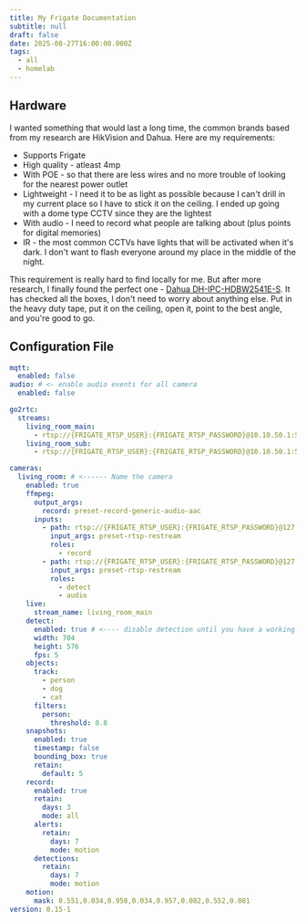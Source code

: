 ```yaml
---
title: My Frigate Documentation
subtitle: null
draft: false
date: 2025-08-27T16:00:00.000Z
tags:
  - all
  - homelab
---
```


## Hardware

I wanted something that would last a long time, the common brands based from my research are HikVision and Dahua. Here are my requirements:

* Supports Frigate
* High quality - atleast 4mp
* With POE - so that there are less wires and no more trouble of looking for the nearest power outlet
* Lightweight - I need it to be as light as possible because I can't drill in my current place so I have to stick it on the ceiling. I ended up going with a dome type CCTV since they are the lightest
* With audio - I need to record what people are talking about (plus points for digital memories)
* IR - the most common CCTVs have lights that will be activated when it's dark. I don't want to flash everyone around my place in the middle of the night.

This requirement is really hard to find locally for me. But after more research, I finally found the perfect one - [Dahua DH-IPC-HDBW2541E-S](https://shopee.ph/Dahua-HD-5MP-WDR-IR-Dome-Network-Camera-Wired-Outdoor-Intelligent-Detection-Night-Vision-IP-Camera-i.702273837.17463707511). It has checked all the boxes, I don't need to worry about anything else. Put in the heavy duty tape, put it on the ceiling, open it, point to the best angle, and you're good to go.

## Configuration File

```yaml
mqtt:
  enabled: false
audio: # <- enable audio events for all camera
  enabled: false

go2rtc:
  streams:
    living_room_main:
      - rtsp://{FRIGATE_RTSP_USER}:{FRIGATE_RTSP_PASSWORD}@10.10.50.1:554/live0
    living_room_sub:
      - rtsp://{FRIGATE_RTSP_USER}:{FRIGATE_RTSP_PASSWORD}@10.10.50.1:554/live1

cameras:
  living_room: # <------ Name the camera
    enabled: true
    ffmpeg:
      output_args:
        record: preset-record-generic-audio-aac
      inputs:
        - path: rtsp://{FRIGATE_RTSP_USER}:{FRIGATE_RTSP_PASSWORD}@127.0.0.1:8554/living_room_main     # <----- The stream you want to use for record
          input_args: preset-rtsp-restream
          roles:
            - record
        - path: rtsp://{FRIGATE_RTSP_USER}:{FRIGATE_RTSP_PASSWORD}@127.0.0.1:8554/living_room_sub     # <----- The stream you want to use for detection
          input_args: preset-rtsp-restream
          roles:
            - detect
            - audio
    live:
      stream_name: living_room_main
    detect:
      enabled: true # <---- disable detection until you have a working camera feed
      width: 704
      height: 576
      fps: 5
    objects:
      track:
        - person
        - dog
        - cat
      filters:
        person:
          threshold: 0.8
    snapshots:
      enabled: true
      timestamp: false
      bounding_box: true
      retain:
        default: 5
    record:
      enabled: true
      retain:
        days: 3
        mode: all
      alerts:
        retain:
          days: 7
          mode: motion
      detections:
        retain:
          days: 7
          mode: motion
    motion:
      mask: 0.551,0.034,0.958,0.034,0.957,0.082,0.552,0.081
version: 0.15-1

```
